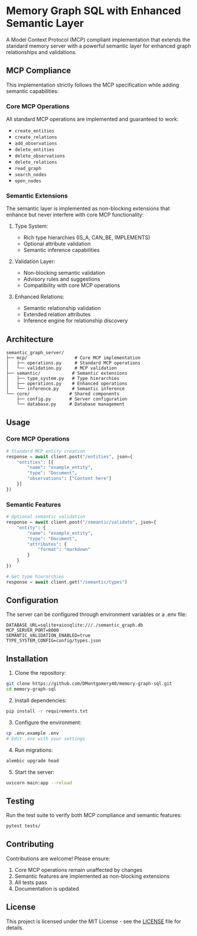 # Memory Graph SQL with Enhanced Semantic Layer

A Model Context Protocol (MCP) compliant implementation that extends the standard memory server with a powerful semantic layer for enhanced graph relationships and validations.

## MCP Compliance

This implementation strictly follows the MCP specification while adding semantic capabilities:

### Core MCP Operations

All standard MCP operations are implemented and guaranteed to work:
- `create_entities`
- `create_relations`
- `add_observations`
- `delete_entities`
- `delete_observations`
- `delete_relations`
- `read_graph`
- `search_nodes`
- `open_nodes`

### Semantic Extensions

The semantic layer is implemented as non-blocking extensions that enhance but never interfere with core MCP functionality:

1. Type System:
   - Rich type hierarchies (IS_A, CAN_BE, IMPLEMENTS)
   - Optional attribute validation
   - Semantic inference capabilities

2. Validation Layer:
   - Non-blocking semantic validation
   - Advisory rules and suggestions
   - Compatibility with core MCP operations

3. Enhanced Relations:
   - Semantic relationship validation
   - Extended relation attributes
   - Inference engine for relationship discovery

## Architecture

```
semantic_graph_server/
├── mcp/                  # Core MCP implementation
│   ├── operations.py     # Standard MCP operations
│   └── validation.py     # MCP validation
├── semantic/            # Semantic extensions
│   ├── type_system.py   # Type hierarchies
│   ├── operations.py    # Enhanced operations
│   └── inference.py     # Semantic inference
└── core/               # Shared components
    ├── config.py       # Server configuration
    └── database.py     # Database management
```

## Usage

### Core MCP Operations

```python
# Standard MCP entity creation
response = await client.post("/entities", json={
    "entities": [{
        "name": "example_entity",
        "type": "Document",
        "observations": ["Content here"]
    }]
})
```

### Semantic Features

```python
# Optional semantic validation
response = await client.post("/semantic/validate", json={
    "entity": {
        "name": "example_entity",
        "type": "Document",
        "attributes": {
            "format": "markdown"
        }
    }
})

# Get type hierarchies
response = await client.get("/semantic/types")
```

## Configuration

The server can be configured through environment variables or a .env file:

```env
DATABASE_URL=sqlite+aiosqlite:///./semantic_graph.db
MCP_SERVER_PORT=8000
SEMANTIC_VALIDATION_ENABLED=true
TYPE_SYSTEM_CONFIG=config/types.json
```

## Installation

1. Clone the repository:
```bash
git clone https://github.com/DMontgomery40/memory-graph-sql.git
cd memory-graph-sql
```

2. Install dependencies:
```bash
pip install -r requirements.txt
```

3. Configure the environment:
```bash
cp .env.example .env
# Edit .env with your settings
```

4. Run migrations:
```bash
alembic upgrade head
```

5. Start the server:
```bash
uvicorn main:app --reload
```

## Testing

Run the test suite to verify both MCP compliance and semantic features:

```bash
pytest tests/
```

## Contributing

Contributions are welcome! Please ensure:
1. Core MCP operations remain unaffected by changes
2. Semantic features are implemented as non-blocking extensions
3. All tests pass
4. Documentation is updated

## License

This project is licensed under the MIT License - see the [LICENSE](LICENSE) file for details.